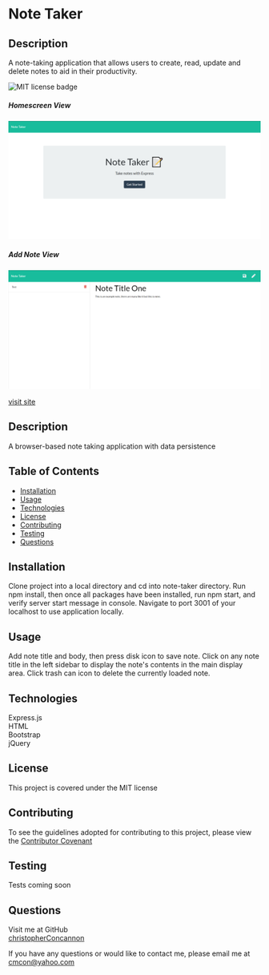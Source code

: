 
# Note Taker

## Description
A note-taking application that allows users to create, read, update and delete notes to aid in their productivity.

![MIT license badge](https://img.shields.io/badge/license-MIT-green)

##### Homescreen View
![Homescreen View Screenshot](./assets/images/screenshot.png)
##### Add Note View
![Add Note View Screenshot](./assets/images/screenshot2.png)

[visit site](https://note-taker-xo.herokuapp.com/)

## Description

A browser-based note taking application with data persistence

## Table of Contents
  * [Installation](#installation)
  * [Usage](#usage)
  * [Technologies](#technologies)
  * [License](#license)
  * [Contributing](#contributing)
  * [Testing](#testing)
  * [Questions](#questions)
  
## Installation
Clone project into a local directory and cd into note-taker directory.  Run npm install, then once all packages have been installed, run npm start, and verify server start message in console.  Navigate to port 3001 of your localhost to use application locally.

## Usage
Add note title and body, then press disk icon to save note.  Click on any note title in the left sidebar to display the note's contents in the main display area. Click trash can icon to delete the currently loaded note.

## Technologies 
Express.js    
HTML     
Bootstrap    
jQuery

## License 
This project is covered under the MIT license 


## Contributing
To see the guidelines adopted for contributing to this project, please view the [Contributor Covenant](https://www.contributor-covenant.org/version/2/0/code_of_conduct/code_of_conduct.txt)

## Testing
Tests coming soon

## Questions
Visit me at GitHub  
[christopherConcannon](https://github.com/christopherConcannon)
  
If you have any questions or would like to contact me, please email me at  
[cmcon@yahoo.com](mailto:cmcon@yahoo.com)
